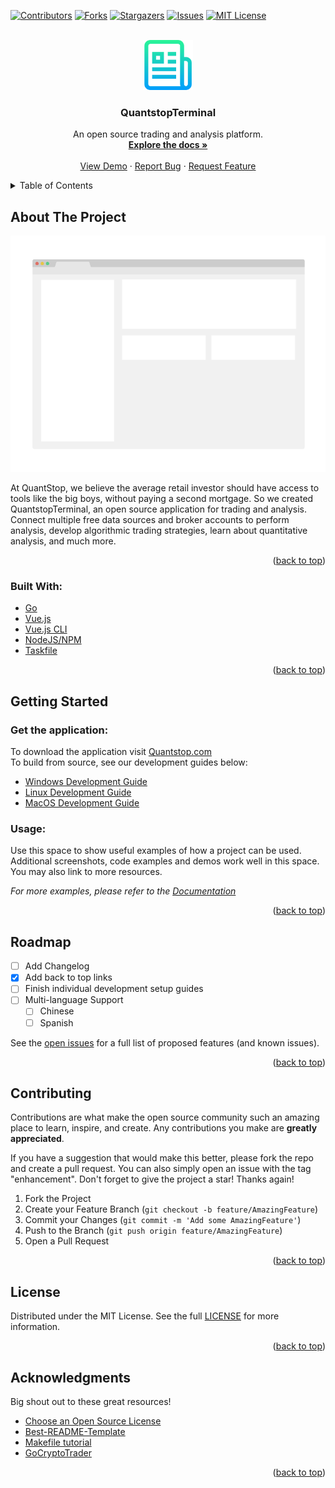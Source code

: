 <div id="top"></div>

<!-- PROJECT SHIELDS -->
<!--
*** I'm using markdown "reference style" links for readability.
*** Reference links are enclosed in brackets [ ] instead of parentheses ( ).
*** See the bottom of this document for the declaration of the reference variables
*** for contributors-url, forks-url, etc. This is an optional, concise syntax you may use.
*** https://www.markdownguide.org/basic-syntax/#reference-style-links
-->
[![Contributors][contributors-shield]][contributors-url]
[![Forks][forks-shield]][forks-url]
[![Stargazers][stars-shield]][stars-url]
[![Issues][issues-shield]][issues-url]
[![MIT License][license-shield]][license-url]


<!-- PROJECT LOGO -->
<br />
<div align="center">
  <a href="https://github.com/quantstop/quantstopterminal">
    <img src="web/src/assets/logo1.png" alt="Logo" width="80" height="80">
  </a>

<h3 align="center">QuantstopTerminal</h3>

  <p align="center">
    An open source trading and analysis platform.
    <br />
    <a href="https://github.com/quantstop/quantstopterminal"><strong>Explore the docs »</strong></a>
    <br />
    <br />
    <a href="https://github.com/quantstop/quantstopterminal">View Demo</a>
    ·
    <a href="https://github.com/quantstop/quantstopterminal/issues">Report Bug</a>
    ·
    <a href="https://github.com/quantstop/quantstopterminal/issues">Request Feature</a>
  </p>
</div>



<!-- TABLE OF CONTENTS -->
<details>
  <summary>Table of Contents</summary>
  <ol>
    <li>
      <a href="#about-the-project">About The Project</a>
      <ul>
        <li><a href="#built-with">Built With</a></li>
      </ul>
    </li>
    <li><a href="#getting-started">Getting Started</a></li>
    <li><a href="#roadmap">Roadmap</a></li>
    <li><a href="#contributing">Contributing</a></li>
    <li><a href="#license">License</a></li>
    <li><a href="#acknowledgments">Acknowledgments</a></li>
  </ol>
</details>



<!-- ABOUT THE PROJECT -->
## About The Project

[![Product Name Screen Shot][product-screenshot]](https://quantstop.com)

At QuantStop, we believe the average retail investor should have access to tools like the big boys, 
without paying a second mortgage.
So we created QuantstopTerminal, an open source application for trading and analysis.
Connect multiple free data sources and broker accounts to perform analysis, develop algorithmic trading strategies,
learn about quantitative analysis, and much more.

<p align="right">(<a href="#top">back to top</a>)</p>



### Built With:
* [Go](https://go.dev/)
* [Vue.js](https://vuejs.org/)
* [Vue.js CLI](https://cli.vuejs.org/)
* [NodeJS/NPM](https://nodejs.org/en/)
* [Taskfile](https://taskfile.dev/#/)

<p align="right">(<a href="#top">back to top</a>)</p>



<!-- GETTING STARTED -->
## Getting Started

### Get the application:
To download the application visit [Quantstop.com](https://quantstop.com)
<br>
To build from source, see our development guides below:
- [Windows Development Guide](docs/DevelopmentEnvironmentWindows.md)
- [Linux Development Guide](docs/DevelopmentEnvironmentLinux.md)
- [MacOS Development Guide](docs/DevelopmentEnvironmentMacOS.md)




<!-- USAGE EXAMPLES -->
### Usage:

Use this space to show useful examples of how a project can be used. 
Additional screenshots, code examples and demos work well in this space. You may also link to more resources.

_For more examples, please refer to the [Documentation](https://example.com)_

<p align="right">(<a href="#top">back to top</a>)</p>



<!-- ROADMAP -->
## Roadmap

- [ ] Add Changelog
- [x] Add back to top links
- [ ] Finish individual development setup guides
- [ ] Multi-language Support
    - [ ] Chinese
    - [ ] Spanish

See the [open issues](https://github.com/quantstop/quantstopterminal/issues) 
for a full list of proposed features (and known issues).

<p align="right">(<a href="#top">back to top</a>)</p>



<!-- CONTRIBUTING -->
## Contributing

Contributions are what make the open source community such an amazing place to learn, inspire, and create. 
Any contributions you make are **greatly appreciated**.

If you have a suggestion that would make this better, please fork the repo and create a pull request. 
You can also simply open an issue with the tag "enhancement".
Don't forget to give the project a star! Thanks again!

1. Fork the Project
2. Create your Feature Branch (`git checkout -b feature/AmazingFeature`)
3. Commit your Changes (`git commit -m 'Add some AmazingFeature'`)
4. Push to the Branch (`git push origin feature/AmazingFeature`)
5. Open a Pull Request

<p align="right">(<a href="#top">back to top</a>)</p>



<!-- Eula_en-us.rtf -->
## License

Distributed under the MIT License. See the full [LICENSE](assets/licenses/Eula_en-us.rtf) for more information.

<p align="right">(<a href="#top">back to top</a>)</p>



<!-- ACKNOWLEDGMENTS -->
## Acknowledgments

Big shout out to these great resources!

* [Choose an Open Source License](https://choosealicense.com)
* [Best-README-Template](https://github.com/othneildrew/Best-README-Template/blob/master/README.md)
* [Makefile tutorial](https://makefiletutorial.com/)
* [GoCryptoTrader](https://github.com/thrasher-corp/gocryptotrader)

<p align="right">(<a href="#top">back to top</a>)</p>



<!-- MARKDOWN LINKS & IMAGES -->
<!-- https://www.markdownguide.org/basic-syntax/#reference-style-links -->
[contributors-shield]: https://img.shields.io/github/contributors/quantstop/quantstopterminal.svg?style=for-the-badge
[contributors-url]: https://github.com/quantstop/quantstopterminal/graphs/contributors
[forks-shield]: https://img.shields.io/github/forks/quantstop/quantstopterminal.svg?style=for-the-badge
[forks-url]: https://github.com/quantstop/quantstopterminal/network/members
[stars-shield]: https://img.shields.io/github/stars/quantstop/quantstopterminal.svg?style=for-the-badge
[stars-url]: https://github.com/quantstop/quantstopterminal/stargazers
[issues-shield]: https://img.shields.io/github/issues/quantstop/quantstopterminal.svg?style=for-the-badge
[issues-url]: https://github.com/quantstop/quantstopterminal/issues
[license-shield]: https://img.shields.io/github/license/quantstop/quantstopterminal.svg?style=for-the-badge
[license-url]: https://github.com/quantstop/quantstopterminal/blob/master/LICENSE.txt
[product-screenshot]: web/src/assets/screenshot.png
